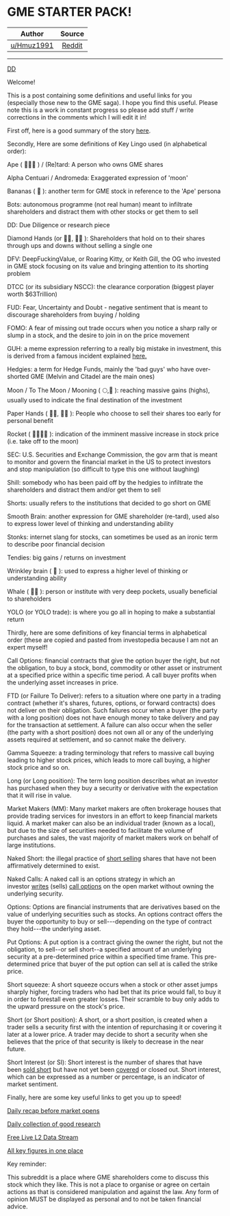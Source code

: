 # GME STARTER PACK!

| Author       | Source       | 
| :-------------: |:-------------:|
|  [u/Hmuz1991](https://www.reddit.com/user/Hmuz1991/) | [Reddit](https://web.archive.org/web/20210321105011if_/https://www.reddit.com/r/GME/duplicates/lzxb35/gme_starter_pack/) | 

---

[DD](https://web.archive.org/web/20210321105011/https://www.reddit.com/r/GME/search?q=flair_name%3A%22DD%22&restrict_sr=1)

Welcome!

This is a post containing some definitions and useful links for you (especially those new to the GME saga). I hope you find this useful. Please note this is a work in constant progress so please add stuff / write corrections in the comments which I will edit it in!

First off, here is a good summary of the story [here](https://web.archive.org/web/20210321105011/https://www.reddit.com/r/GME/comments/lzgjmb/my_typofilled_twitter_thread_on_gme_backstory_has/).

Secondly, Here are some definitions of Key Lingo used (in alphabetical order):

Ape ( 🐒🦧🦍 ) / (Re)tard: A person who owns GME shares

Alpha Centuari / Andromeda: Exaggerated expression of 'moon'

Bananas ( 🍌 ): another term for GME stock in reference to the 'Ape' persona

Bots: autonomous programme (not real human) meant to infiltrate shareholders and distract them with other stocks or get them to sell

DD: Due Diligence or research piece

Diamond Hands (or 💎🙌, 💎👐 ): Shareholders that hold on to their shares through ups and downs without selling a single one

DFV: DeepFuckingValue, or Roaring Kitty, or Keith Gill, the OG who invested in GME stock focusing on its value and bringing attention to its shorting problem

DTCC (or its subsidiary NSCC): the clearance corporation (biggest player worth $63Trillion)

FUD: Fear, Uncertainty and Doubt - negative sentiment that is meant to discourage shareholders from buying / holding

FOMO: A fear of missing out trade occurs when you notice a sharp rally or slump in a stock, and the desire to join in on the price movement

GUH: a meme expression referring to a really big mistake in investment, this is derived from a famous incident explained [here.](https://web.archive.org/web/20210321105011/https://www.youtube.com/watch?v=qKXrVriacUM)

Hedgies: a term for Hedge Funds, mainly the 'bad guys' who have over-shorted GME (Melvin and Citadel are the main ones)

Moon / To The Moon / Mooning ( 🌕,🌝 ): reaching massive gains (highs), usually used to indicate the final destination of the investment

Paper Hands ( 🧻🙌, 🧻👐 ): People who choose to sell their shares too early for personal benefit

Rocket ( 🚀🚀🚀🚀 ): indication of the imminent massive increase in stock price (i.e. take off to the moon)

SEC: U.S. Securities and Exchange Commission, the gov arm that is meant to monitor and govern the financial market in the US to protect investors and stop manipulation (so difficult to type this one without laughing)

Shill: somebody who has been paid off by the hedgies to infiltrate the shareholders and distract them and/or get them to sell

Shorts: usually refers to the institutions that decided to go short on GME

Smooth Brain: another expression for GME shareholder (re-tard), used also to express lower level of thinking and understanding ability

Stonks: internet slang for stocks, can sometimes be used as an ironic term to describe poor financial decision

Tendies: big gains / returns on investment

Wrinkley brain ( 🧠 ): used to express a higher level of thinking or understanding ability

Whale ( 🐋🐳 ): person or institute with very deep pockets, usually beneficial to shareholders

YOLO (or YOLO trade): is where you go all in hoping to make a substantial return

Thirdly, here are some definitions of key financial terms in alphabetical order (these are copied and pasted from investopedia because I am not an expert myself!

Call Options: financial contracts that give the option buyer the right, but not the obligation, to buy a stock, bond, commodity or other asset or instrument at a specified price within a specific time period. A call buyer profits when the underlying asset increases in price.

FTD (or Failure To Deliver): refers to a situation where one party in a trading contract (whether it's shares, futures, options, or forward contracts) does not deliver on their obligation. Such failures occur when a buyer (the party with a long position) does not have enough money to take delivery and pay for the transaction at settlement. A failure can also occur when the seller (the party with a short position) does not own all or any of the underlying assets required at settlement, and so cannot make the delivery.

Gamma Squeeze: a trading terminology that refers to massive call buying leading to higher stock prices, which leads to more call buying, a higher stock price and so on.

Long (or Long position): The term long position describes what an investor has purchased when they buy a security or derivative with the expectation that it will rise in value.

Market Makers (MM): Many market makers are often brokerage houses that provide trading services for investors in an effort to keep financial markets liquid. A market maker can also be an individual trader (known as a local), but due to the size of securities needed to facilitate the volume of purchases and sales, the vast majority of market makers work on behalf of large institutions.

Naked Short: the illegal practice of [short selling](https://web.archive.org/web/20210321105011/https://www.investopedia.com/terms/s/shortselling.asp) shares that have not been affirmatively determined to exist.

Naked Calls: A naked call is an options strategy in which an investor [writes](https://web.archive.org/web/20210321105011/https://www.investopedia.com/terms/w/writing-an-option.asp) (sells) [call options](https://web.archive.org/web/20210321105011/https://www.investopedia.com/terms/c/calloption.asp) on the open market without owning the underlying security.

Options: Options are financial instruments that are derivatives based on the value of underlying securities such as stocks. An options contract offers the buyer the opportunity to buy or sell---depending on the type of contract they hold---the underlying asset.

Put Options: A put option is a contract giving the owner the right, but not the obligation, to sell--or sell short--a specified amount of an underlying security at a pre-determined price within a specified time frame. This pre-determined price that buyer of the put option can sell at is called the strike price.

Short squeeze: A short squeeze occurs when a stock or other asset jumps sharply higher, forcing traders who had bet that its price would fall, to buy it in order to forestall even greater losses. Their scramble to buy only adds to the upward pressure on the stock's price.

Short (or Short position): A short, or a short position, is created when a trader sells a security first with the intention of repurchasing it or covering it later at a lower price. A trader may decide to short a security when she believes that the price of that security is likely to decrease in the near future.

Short Interest (or SI): Short interest is the number of shares that have been [sold short](https://web.archive.org/web/20210321105011/https://www.investopedia.com/terms/s/shortselling.asp) but have not yet been [covered](https://web.archive.org/web/20210321105011/https://www.investopedia.com/terms/s/shortcovering.asp) or closed out. Short interest, which can be expressed as a number or percentage, is an indicator of market sentiment.

Finally, here are some key useful links to get you up to speed!

[Daily recap before market opens](https://web.archive.org/web/20210321105011/https://www.reddit.com/user/rensole/submitted/)

[Daily collection of good research](https://web.archive.org/web/20210321105011/https://www.reddit.com/r/GME/comments/lj1wqv/a_comprehensive_compilation_of_all_due_diligence/)

[Free Live L2 Data Stream](https://web.archive.org/web/20210321105011/https://www.youtube.com/channel/UCdwwRjEyseTOUYxUWZn2Uqw)

[All key figures in one place](https://web.archive.org/web/20210321105011/https://gme.crazyawesomecompany.com/)

Key reminder:

This subreddit is a place where GME shareholders come to discuss this stock which they like. This is not a place to organise or agree on certain actions as that is considered manipulation and against the law. Any form of opinion MUST be displayed as personal and to not be taken financial advice.
